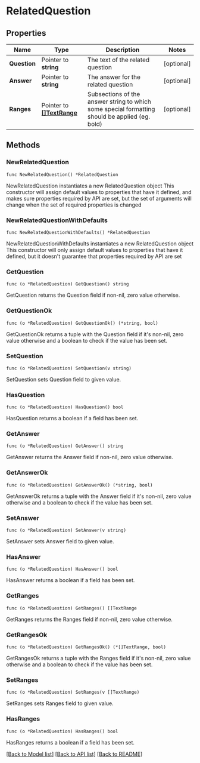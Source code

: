 # RelatedQuestion

## Properties

Name | Type | Description | Notes
------------ | ------------- | ------------- | -------------
**Question** | Pointer to **string** | The text of the related question | [optional] 
**Answer** | Pointer to **string** | The answer for the related question | [optional] 
**Ranges** | Pointer to [**[]TextRange**](TextRange.md) | Subsections of the answer string to which some special formatting should be applied (eg. bold) | [optional] 

## Methods

### NewRelatedQuestion

`func NewRelatedQuestion() *RelatedQuestion`

NewRelatedQuestion instantiates a new RelatedQuestion object
This constructor will assign default values to properties that have it defined,
and makes sure properties required by API are set, but the set of arguments
will change when the set of required properties is changed

### NewRelatedQuestionWithDefaults

`func NewRelatedQuestionWithDefaults() *RelatedQuestion`

NewRelatedQuestionWithDefaults instantiates a new RelatedQuestion object
This constructor will only assign default values to properties that have it defined,
but it doesn't guarantee that properties required by API are set

### GetQuestion

`func (o *RelatedQuestion) GetQuestion() string`

GetQuestion returns the Question field if non-nil, zero value otherwise.

### GetQuestionOk

`func (o *RelatedQuestion) GetQuestionOk() (*string, bool)`

GetQuestionOk returns a tuple with the Question field if it's non-nil, zero value otherwise
and a boolean to check if the value has been set.

### SetQuestion

`func (o *RelatedQuestion) SetQuestion(v string)`

SetQuestion sets Question field to given value.

### HasQuestion

`func (o *RelatedQuestion) HasQuestion() bool`

HasQuestion returns a boolean if a field has been set.

### GetAnswer

`func (o *RelatedQuestion) GetAnswer() string`

GetAnswer returns the Answer field if non-nil, zero value otherwise.

### GetAnswerOk

`func (o *RelatedQuestion) GetAnswerOk() (*string, bool)`

GetAnswerOk returns a tuple with the Answer field if it's non-nil, zero value otherwise
and a boolean to check if the value has been set.

### SetAnswer

`func (o *RelatedQuestion) SetAnswer(v string)`

SetAnswer sets Answer field to given value.

### HasAnswer

`func (o *RelatedQuestion) HasAnswer() bool`

HasAnswer returns a boolean if a field has been set.

### GetRanges

`func (o *RelatedQuestion) GetRanges() []TextRange`

GetRanges returns the Ranges field if non-nil, zero value otherwise.

### GetRangesOk

`func (o *RelatedQuestion) GetRangesOk() (*[]TextRange, bool)`

GetRangesOk returns a tuple with the Ranges field if it's non-nil, zero value otherwise
and a boolean to check if the value has been set.

### SetRanges

`func (o *RelatedQuestion) SetRanges(v []TextRange)`

SetRanges sets Ranges field to given value.

### HasRanges

`func (o *RelatedQuestion) HasRanges() bool`

HasRanges returns a boolean if a field has been set.


[[Back to Model list]](../README.md#documentation-for-models) [[Back to API list]](../README.md#documentation-for-api-endpoints) [[Back to README]](../README.md)


